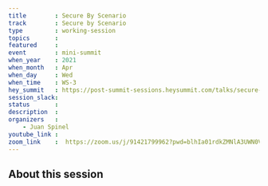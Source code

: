 ```yaml
---
title        : Secure By Scenario
track        : Secure by Scenario
type         : working-session
topics       :
featured     :
event        : mini-summit
when_year    : 2021
when_month   : Apr
when_day     : Wed
when_time    : WS-3
hey_summit   : https://post-summit-sessions.heysummit.com/talks/secure-by-scenario-3/
session_slack:
status       : 
description  :
organizers   :
    - Juan Spinel
youtube_link : 
zoom_link    :  https://zoom.us/j/91421799962?pwd=blhIa01rdkZMNlA3UWN0VjdoTFVJUT09
---
```


## About this session
